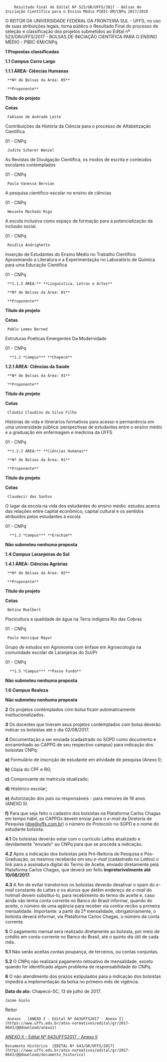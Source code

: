         Resultado Final do Edital Nº 523/GR/UFFS/2017 - Bolsas de Iniciação Científica para o Ensino Médio PIBIC-EM/CNPq 2017/2018  

 

 O REITOR DA UNIVERSIDADE FEDERAL DA FRONTEIRA SUL - UFFS, no uso de suas atribuições legais, torna público o Resultado Final do processo de seleção e classificação dos projetos submetidos ao Edital nº 523/GR/UFFS/2017 - BOLSAS DE INICIAÇÃO CIENTÍFICA PARA O ENSINO MÉDIO - PIBIC-EM/CNPq.

  

 **1 Propostas classificadas**

  **1.1 *Campus*** **Cerro Largo**

 **1.1.1 ÁREA:** **Ciências Humanas**

     **Nº de Bolsas da Área: 05**

     **Proponente**

   **Título do projeto**

   **Cotas**

     Fabiane de Andrade Leite

   Contribuições da História da Ciência para o processo de Alfabetização Científica

   01 - CNPq

     Judite Scherer Wenzel

   As Revistas de Divulgação Científica, os modos de escrita e conteúdos escolares contemplados

   01 - CNPq

     Paula Vanessa Bervian

   A pesquisa científico-escolar no ensino de ciências 

   01 - CNPq

     Neusete Machado Rigo

   A escola inclusiva como espaço de formação para a potencialização da inclusão social.

   01 - CNPq

     Rosália Andrighetto

   Inserção de Estudantes do Ensino Médio no Trabalho Científico Aproximando a Literatura e a Experimentação no Laboratório de Química para uma Educação Científica

   01 - CNPq

     **1.1.2 ÁREA:** **Linguística, Letras e Artes**

     **Nº de Bolsas da Área: 01**

     **Proponente**

   **Título do projeto**

   **Cotas**

     Pablo Lemes Berned

   Estruturas Poéticas Emergentes Da Modernidade

   01 - CNPq

      **1.2 *Campus*** **Chapecó**

 **1.2.1 ÁREA:** **Ciências da Saúde**

     **Nº de Bolsas da Área: 01**

     **Proponente**

   **Título do projeto**

   **Cotas**

     Cláudio Claudino da Silva Filho

   Histórias de vida e itinerários formativos para acesso e permanência em uma universidade pública: perspectivas de estudantes entre o ensino médio e a graduação em enfermagem e medicina da UFFS

   01 - CNPq

     **1.2.2 ÁREA:** **Ciências Humanas**

     **Nº de Bolsas da Área: 01**

     **Proponente**

   **Título do projeto**

   **Cotas**

     Claudecir dos Santos

   O lugar da escola na vida dos estudantes do ensino médio: estudos acerca das relações entre capital econômico, capital cultural e os sentidos atribuídos pelos estudantes à escola

   01 - CNPq

      **1.3 *Campus*** **Erechim**

 **Não submeteu nenhuma proposta**

  **1.4 *Campus*** **Laranjeiras do Sul**

 **1.4.1 ÁREA:** **Ciências Agrárias**

     **Nº de Bolsas da Área: 02**

     **Proponente**

   **Título do projeto**

   **Cotas**

     Betina Muelbert

   Piscicultura e qualidade de água na Terra indígena Rio das Cobras

   01 - CNPq

     Paulo Henrique Mayer

   Grupo de estudos em Agronomia com ênfase em Agroecologia na comunidade escolar de Laranjeiras do Sul/Pr

   01 - CNPq

      **1.5 *Campus*** **Passo Fundo**

 **Não submeteu nenhuma proposta**

  **1.6 *Campus*** **Realeza**

 **Não submeteu nenhuma proposta**

  

 **2** Os projetos contemplados com bolsa ficam automaticamente institucionalizados.

  

 **3** Os docentes que tiveram seus projetos contemplados com bolsa deverão indicar os bolsistas até o dia 02/08/2017.

  

 **4** Documentação a ser enviada (cadastrado no SGPD como documento e encaminhado ao CAPPG de seu respectivo campus) para indicação dos bolsistas CNPq:

 **a)** Formulário de inscrição de estudante em atividade de pesquisa (Anexo I);

 **b)** Cópia do CPF e RG;

 **c)** Comprovante de matrícula atualizado;

 **d)** Histórico escolar;

 **e)** Autorização dos pais ou responsáveis - para menores de 18 anos (ANEXO II).

 **f)** Para que seja feito o cadastro dos bolsistas na Plataforma Carlos Chagas em tempo hábil, as CAPPGs devem enviar para o *e-mail* da Diretoria de Pesquisa ([dpe@uffs.com.br](mailto:dir.dpe@uffs.com.br)) o número do Protocolo no SGPD e o nome do estudante bolsista.

 **4.1** Os bolsistas deverão estar com o currículo Lattes atualizado e devidamente "enviado" ao CNPq para que se proceda a indicação.

 **4.2** Após a indicação dos bolsistas pela Pró-Reitoria de Pesquisa e Pós-Graduação, os mesmos receberão em seu *e-mail* (cadastrado no *Lattes*) o link para a assinatura digital do Termo de Aceite, enviado diretamente pela Plataforma Carlos Chagas, que deverá ser feito **impreterivelmente até 10/08/2017.**

 **4.3** A fim de evitar transtornos os bolsistas deverão desativar o spam do *e-mail* constante do Lattes e os alunos que detêm endereço de *e-mail* do hotmail devem substituí-lo, para recebimento do termo de aceite e, caso ainda não tenha conta corrente no Banco do Brasil informar, quando do aceite, o número de uma agência para receber via contra-recibo a primeira mensalidade. Importante: a partir da 2ª mensalidade, obrigatoriamente, o bolsista deverá informar, via Plataforma Carlos Chagas, o número da conta corrente.

  

 **5** O pagamento mensal será realizado diretamente ao bolsista, por meio de crédito em conta-corrente no Banco do Brasil, até o quinto dia útil de cada mês.

 **5.1** Não serão aceitas contas poupança, de terceiros, ou contas conjuntas.

 **5.2** O CNPq não realizará pagamento retroativo de mensalidade, exceto quando for identificado algum problema de responsabilidade do CNPq.

  

 **6** O não atendimento dos prazos estipulados para a indicação dos bolsistas impedirá a implementação da bolsa no primeiro mês de vigência.

   **Data do ato:** Chapecó-SC, 13 de julho de 2017.   
 

    Jaime Giolo   
 Reitor 

     Anexos   [ANEXO I - Edital Nº 643UFFS2017 - Anexo I](https://www.uffs.edu.br/atos-normativos/edital/gr/2017-0643/@@download/anexo1)  

   [ANEXO II - Edital Nº 643UFFS2017 - Anexo II](https://www.uffs.edu.br/atos-normativos/edital/gr/2017-0643/@@download/anexo2)  

    Documento Histórico  [EDITAL Nº 643/GR/UFFS/2017](https://www.uffs.edu.br/atos-normativos/edital/gr/2017-0643/@@download/documento_historico)     
      